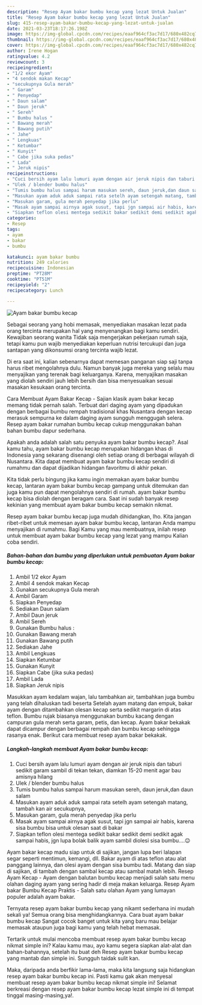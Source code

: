 ```yaml
---
description: "Resep Ayam bakar bumbu kecap yang lezat Untuk Jualan"
title: "Resep Ayam bakar bumbu kecap yang lezat Untuk Jualan"
slug: 415-resep-ayam-bakar-bumbu-kecap-yang-lezat-untuk-jualan
date: 2021-03-23T18:17:26.198Z
image: https://img-global.cpcdn.com/recipes/eaaf964cf3ac7d17/680x482cq70/ayam-bakar-bumbu-kecap-foto-resep-utama.jpg
thumbnail: https://img-global.cpcdn.com/recipes/eaaf964cf3ac7d17/680x482cq70/ayam-bakar-bumbu-kecap-foto-resep-utama.jpg
cover: https://img-global.cpcdn.com/recipes/eaaf964cf3ac7d17/680x482cq70/ayam-bakar-bumbu-kecap-foto-resep-utama.jpg
author: Irene Hogan
ratingvalue: 4.2
reviewcount: 3
recipeingredient:
- "1/2 ekor Ayam"
- "4 sendok makan Kecap"
- "secukupnya Gula merah"
- " Garam"
- " Penyedap"
- " Daun salam"
- " Daun jeruk"
- " Sereh"
- " Bumbu halus "
- " Bawang merah"
- " Bawang putih"
- " Jahe"
- " Lengkuas"
- " Ketumbar"
- " Kunyit"
- " Cabe jika suka pedas"
- " Lada"
- " Jeruk nipis"
recipeinstructions:
- "Cuci bersih ayam lalu lumuri ayam dengan air jeruk nipis dan taburi sedikit garam sambil di tekan tekan, diamkan 15-20 menit agar bau amisnya hilang"
- "Ulek / blender bumbu halus"
- "Tumis bumbu halus sampai harum masukan sereh, daun jeruk,dan daun salam"
- "Masukan ayam aduk aduk sampai rata setelh ayam setengah matang, tambah kan air secukupnya,"
- "Masukan garam, gula merah penyedap jika perlu"
- "Masak ayam sampai airnya agak susut, tapi jgn sampai air habis, karena sisa bumbu bisa untuk olesan saat di bakar"
- "Siapkan teflon olesi mentega sedikit bakar sedikit demi sedikit agak sampai habis, jgn lupa bolak balik ayam sambil diolesi sisa bumbu....😉"
categories:
- Resep
tags:
- ayam
- bakar
- bumbu

katakunci: ayam bakar bumbu 
nutrition: 249 calories
recipecuisine: Indonesian
preptime: "PT28M"
cooktime: "PT51M"
recipeyield: "2"
recipecategory: Lunch

---
```



![Ayam bakar bumbu kecap](https://img-global.cpcdn.com/recipes/eaaf964cf3ac7d17/680x482cq70/ayam-bakar-bumbu-kecap-foto-resep-utama.jpg)

Sebagai seorang yang hobi memasak, menyediakan masakan lezat pada orang tercinta merupakan hal yang menyenangkan bagi kamu sendiri. Kewajiban seorang  wanita Tidak saja mengerjakan pekerjaan rumah saja, tetapi kamu pun wajib menyediakan keperluan nutrisi tercukupi dan juga santapan yang dikonsumsi orang tercinta wajib lezat.

Di era  saat ini, kalian sebenarnya dapat memesan panganan siap saji tanpa harus ribet mengolahnya dulu. Namun banyak juga mereka yang selalu mau menyajikan yang terenak bagi keluarganya. Karena, menyajikan masakan yang diolah sendiri jauh lebih bersih dan bisa menyesuaikan sesuai masakan kesukaan orang tercinta. 

Cara Membuat Ayam Bakar Kecap - Sajian klasik ayam bakar kecap memang tidak pernah salah. Terbuat dari daging ayam yang dipadukan dengan berbagai bumbu rempah tradisional khas Nusantara dengan kecap merasuk sempurna ke dalam daging ayam sungguh menggugah selera. Resep ayam bakar rumahan bumbu kecap cukup menggunakan bahan bahan bumbu dapur sederhana.

Apakah anda adalah salah satu penyuka ayam bakar bumbu kecap?. Asal kamu tahu, ayam bakar bumbu kecap merupakan hidangan khas di Indonesia yang sekarang disenangi oleh setiap orang di berbagai wilayah di Nusantara. Kita dapat membuat ayam bakar bumbu kecap sendiri di rumahmu dan dapat dijadikan hidangan favoritmu di akhir pekan.

Kita tidak perlu bingung jika kamu ingin memakan ayam bakar bumbu kecap, lantaran ayam bakar bumbu kecap gampang untuk ditemukan dan juga kamu pun dapat mengolahnya sendiri di rumah. ayam bakar bumbu kecap bisa diolah dengan beragam cara. Saat ini sudah banyak resep kekinian yang membuat ayam bakar bumbu kecap semakin nikmat.

Resep ayam bakar bumbu kecap juga mudah dihidangkan, lho. Kita jangan ribet-ribet untuk memesan ayam bakar bumbu kecap, lantaran Anda mampu menyajikan di rumahmu. Bagi Kamu yang mau membuatnya, inilah resep untuk membuat ayam bakar bumbu kecap yang lezat yang mampu Kalian coba sendiri.

<!--inarticleads1-->

##### Bahan-bahan dan bumbu yang diperlukan untuk pembuatan Ayam bakar bumbu kecap:

1. Ambil 1/2 ekor Ayam
1. Ambil 4 sendok makan Kecap
1. Gunakan secukupnya Gula merah
1. Ambil  Garam
1. Siapkan  Penyedap
1. Sediakan  Daun salam
1. Ambil  Daun jeruk
1. Ambil  Sereh
1. Gunakan  Bumbu halus :
1. Gunakan  Bawang merah
1. Gunakan  Bawang putih
1. Sediakan  Jahe
1. Ambil  Lengkuas
1. Siapkan  Ketumbar
1. Gunakan  Kunyit
1. Siapkan  Cabe (jika suka pedas)
1. Ambil  Lada
1. Siapkan  Jeruk nipis


Masukkan ayam kedalam wajan, lalu tambahkan air, tambahkan juga bumbu yang telah dihaluskan tadi beserta Setelah ayam matang dan empuk, bakar ayam dengan ditambahkan olesan kecap serta sedikit margarin di atas teflon. Bumbu rujak biasanya menggunakan bumbu kacang dengan campuran gula merah serta garam, petis, dan kecap. Ayam bakar bekakak dapat dicampur dengan berbagai rempah dan bumbu kecap sehingga rasanya enak. Berikut cara membuat resep ayam bakar bekakak. 

<!--inarticleads2-->

##### Langkah-langkah membuat Ayam bakar bumbu kecap:

1. Cuci bersih ayam lalu lumuri ayam dengan air jeruk nipis dan taburi sedikit garam sambil di tekan tekan, diamkan 15-20 menit agar bau amisnya hilang
1. Ulek / blender bumbu halus
1. Tumis bumbu halus sampai harum masukan sereh, daun jeruk,dan daun salam
1. Masukan ayam aduk aduk sampai rata setelh ayam setengah matang, tambah kan air secukupnya,
1. Masukan garam, gula merah penyedap jika perlu
1. Masak ayam sampai airnya agak susut, tapi jgn sampai air habis, karena sisa bumbu bisa untuk olesan saat di bakar
1. Siapkan teflon olesi mentega sedikit bakar sedikit demi sedikit agak sampai habis, jgn lupa bolak balik ayam sambil diolesi sisa bumbu....😉


Ayam bakar kecap madu siap untuk di sajikan, jangan lupa beri lalapan segar seperti mentimun, kemangi, dll. Bakar ayam di atas teflon atau alat panggang lainnya, dan olesi ayam dengan sisa bumbu tadi. Matang dan siap di sajikan, di tambah dengan sambal kecap atau sambal matah lebih. Resep Ayam Kecap - Ayam dengan balutan bumbu kecap menjadi salah satu menu olahan daging ayam yang sering hadir di meja makan keluarga. Resep Ayam bakar Bumbu Kecap Praktis - Salah satu olahan Ayam yang lumayan populer adalah ayam bakar. 

Ternyata resep ayam bakar bumbu kecap yang nikamt sederhana ini mudah sekali ya! Semua orang bisa menghidangkannya. Cara buat ayam bakar bumbu kecap Sangat cocok banget untuk kita yang baru mau belajar memasak ataupun juga bagi kamu yang telah hebat memasak.

Tertarik untuk mulai mencoba membuat resep ayam bakar bumbu kecap nikmat simple ini? Kalau kamu mau, ayo kamu segera siapkan alat-alat dan bahan-bahannya, setelah itu buat deh Resep ayam bakar bumbu kecap yang mantab dan simple ini. Sungguh taidak sulit kan. 

Maka, daripada anda berfikir lama-lama, maka kita langsung saja hidangkan resep ayam bakar bumbu kecap ini. Pasti kamu gak akan menyesal membuat resep ayam bakar bumbu kecap nikmat simple ini! Selamat berkreasi dengan resep ayam bakar bumbu kecap lezat simple ini di tempat tinggal masing-masing,ya!.

